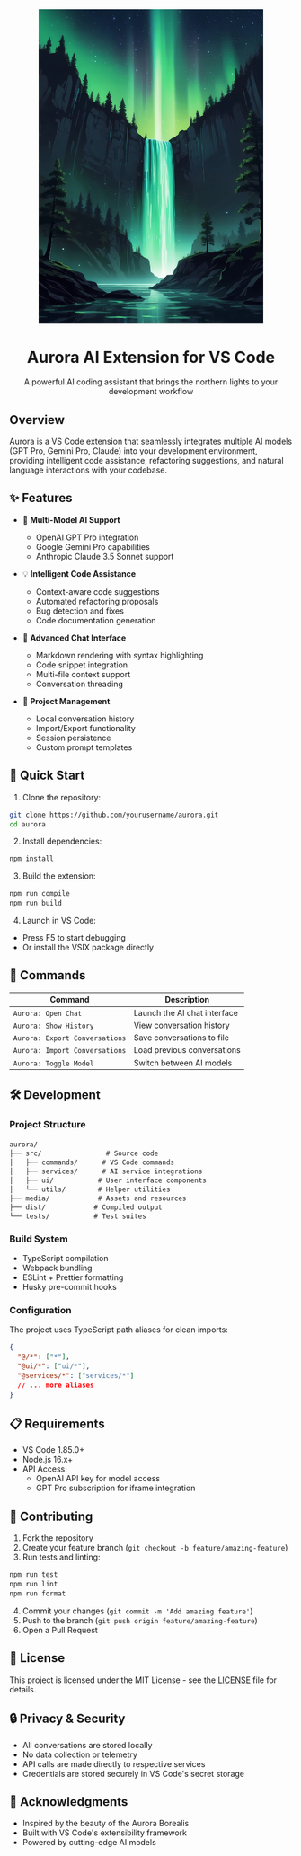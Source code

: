 <div align="center">
  <img src="./media/aurora.jpg" alt="Aurora AI" width="400"/>
  <h1>Aurora AI Extension for VS Code</h1>
  <p>A powerful AI coding assistant that brings the northern lights to your development workflow</p>
</div>

## Overview

Aurora is a VS Code extension that seamlessly integrates multiple AI models (GPT Pro, Gemini Pro, Claude) into your development environment, providing intelligent code assistance, refactoring suggestions, and natural language interactions with your codebase.

## ✨ Features

- 🤖 **Multi-Model AI Support**
  - OpenAI GPT Pro integration
  - Google Gemini Pro capabilities
  - Anthropic Claude 3.5 Sonnet support

- 💡 **Intelligent Code Assistance**
  - Context-aware code suggestions
  - Automated refactoring proposals
  - Bug detection and fixes
  - Code documentation generation

- 💬 **Advanced Chat Interface**
  - Markdown rendering with syntax highlighting
  - Code snippet integration
  - Multi-file context support
  - Conversation threading

- 🔄 **Project Management**
  - Local conversation history
  - Import/Export functionality
  - Session persistence
  - Custom prompt templates

## 🚀 Quick Start

1. Clone the repository:
```bash
git clone https://github.com/yourusername/aurora.git
cd aurora
```

2. Install dependencies:
```bash
npm install
```

3. Build the extension:
```bash
npm run compile
npm run build
```

4. Launch in VS Code:
- Press F5 to start debugging
- Or install the VSIX package directly

## 🎯 Commands

| Command | Description |
|---------|-------------|
| `Aurora: Open Chat` | Launch the AI chat interface |
| `Aurora: Show History` | View conversation history |
| `Aurora: Export Conversations` | Save conversations to file |
| `Aurora: Import Conversations` | Load previous conversations |
| `Aurora: Toggle Model` | Switch between AI models |

## 🛠️ Development

### Project Structure
```
aurora/
├── src/                # Source code
│   ├── commands/      # VS Code commands
│   ├── services/      # AI service integrations
│   ├── ui/           # User interface components
│   └── utils/        # Helper utilities
├── media/            # Assets and resources
├── dist/            # Compiled output
└── tests/           # Test suites
```

### Build System
- TypeScript compilation
- Webpack bundling
- ESLint + Prettier formatting
- Husky pre-commit hooks

### Configuration
The project uses TypeScript path aliases for clean imports:
```json
{
  "@/*": ["*"],
  "@ui/*": ["ui/*"],
  "@services/*": ["services/*"]
  // ... more aliases
}
```

## 📋 Requirements

- VS Code 1.85.0+
- Node.js 16.x+
- API Access:
  - OpenAI API key for model access
  - GPT Pro subscription for iframe integration

## 🤝 Contributing

1. Fork the repository
2. Create your feature branch (`git checkout -b feature/amazing-feature`)
3. Run tests and linting:
```bash
npm run test
npm run lint
npm run format
```
4. Commit your changes (`git commit -m 'Add amazing feature'`)
5. Push to the branch (`git push origin feature/amazing-feature`)
6. Open a Pull Request

## 📜 License

This project is licensed under the MIT License - see the [LICENSE](LICENSE) file for details.

## 🔒 Privacy & Security

- All conversations are stored locally
- No data collection or telemetry
- API calls are made directly to respective services
- Credentials are stored securely in VS Code's secret storage

## 🌟 Acknowledgments

- Inspired by the beauty of the Aurora Borealis
- Built with VS Code's extensibility framework
- Powered by cutting-edge AI models
